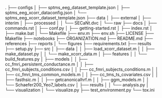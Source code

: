 .
├── configs
│   ├── sptms_eeg_dataset_template.json
│   ├── sptms_eeg_xcorr_dataconfig.json
│   └── sptms_eeg_xcorr_dataset_template.json
├── data
│   ├── external
│   ├── interim
│   ├── processed
│   │   └── SECaNt.dvc
│   └── raw
├── docs
│   ├── commands.rst
│   ├── conf.py
│   ├── getting-started.rst
│   ├── index.rst
│   ├── make.bat
│   └── Makefile
├── env.m
├── env.sh
├── LICENSE
├── Makefile
├── notebooks
├── ORGANIZATION.md
├── README.md
├── references
├── reports
│   └── figures
├── requirements.txt
├── results
├── setup.py
├── src
│   ├── data
│   │   ├── load_xcorr_dataset.m
│   │   ├── make_dataset.py
│   │   └── make_xcorr_data.m
│   ├── features
│   │   └── build_features.py
│   ├── models
│   │   ├── cc_fmri_persistent_conductance.m
│   │   ├── cc_fmri_subjects_conditions.csv
│   │   ├── cc_fmri_subjects_conditions.m
│   │   ├── cc_fmri_tms_common_models.m
│   │   ├── cc_tms_ts_covariates.csv
│   │   ├── fasthsic.m
│   │   ├── getcanonicalhrf.m
│   │   ├── ggm_models.m
│   │   └── Schaefer200_Yeo7_labels.csv
│   ├── results
│   │   └── analysis.py
│   └── visualization
│       └── visualize.py
├── test_environment.py
└── tox.ini
